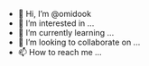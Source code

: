 - 👋 Hi, I’m @omidook
- 👀 I’m interested in ...
- 🌱 I’m currently learning ...
- 💞️ I’m looking to collaborate on ...
- 📫 How to reach me ...

<!---
omidook/omidook is a ✨ special ✨ repository because its `README.md` (this file) appears on your GitHub profile.
You can click the Preview link to take a look at your changes.
--->
